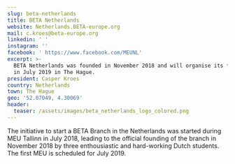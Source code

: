 ```yaml
---
slug: beta-netherlands
title: BETA Netherlands
website: Netherlands.BETA-europe.org
mail: c.kroes@beta-europe.org
linkedin: ' '
instagram: ''
facebook: ' https://www.facebook.com/MEUNL'
excerpt: >-
  BETA Netherlands was founded in November 2018 and will organise its first MEU
  in July 2019 in The Hague.
president: Casper Kroes
country: Netherlands
town: The Hague
geo: '52.07049, 4.30069'
header:
  teaser: /assets/images/beta_netherlands_logo_colored.png
---
```


The initiative to start a BETA Branch in the Netherlands was started during MEU Tallinn in July 2018, leading to the official founding of the branch in November 2018 by three enthousiastic and hard-working Dutch students. The first MEU is scheduled for July 2019.
